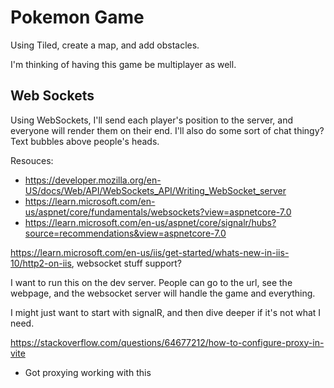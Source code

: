 # Pokemon Game

Using Tiled, create a map, and add obstacles.

I'm thinking of having this game be multiplayer as well.

## Web Sockets

Using WebSockets, I'll send each player's position to the server, and everyone will render them on their end. I'll also do some sort of chat thingy? Text bubbles above people's heads.

Resouces:

- https://developer.mozilla.org/en-US/docs/Web/API/WebSockets_API/Writing_WebSocket_server
- https://learn.microsoft.com/en-us/aspnet/core/fundamentals/websockets?view=aspnetcore-7.0
- https://learn.microsoft.com/en-us/aspnet/core/signalr/hubs?source=recommendations&view=aspnetcore-7.0

https://learn.microsoft.com/en-us/iis/get-started/whats-new-in-iis-10/http2-on-iis, websocket stuff support?

I want to run this on the dev server. People can go to the url, see the webpage, and the websocket server will handle the game and everything.

I might just want to start with signalR, and then dive deeper if it's not what I need.


https://stackoverflow.com/questions/64677212/how-to-configure-proxy-in-vite
- Got proxying working with this
